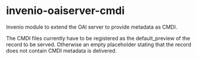# invenio-oaiserver-cmdi

Invenio module to extend the OAI server to provide metadata as CMDI.

The CMDI files currently have to be registered as the default_preview of the record to be served. Otherwise an empty placeholder
stating that the record does not contain CMDI metadata is delivered.